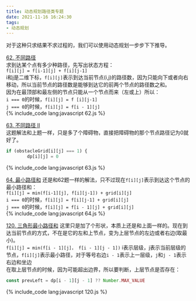 ```yaml
---
title: 动态规划路径类专题
date: 2021-11-16 16:24:30
tags:
- 动态规划
---
```

对于这种只求结果不求过程的，我们可以使用动态规划一步步下下推导。   

[62. 不同路径](https://leetcode-cn.com/problems/unique-paths/)   
求到达某个点有多少种路径，先写出状态方程：   
`f[i][j] = f[i-1][j] + f[i][j-1]`   
i和j是二维下标，`f[i][j]`表示到达当前节点(i,j)的路径数，因为只能向下或者向右移动，所以当前节点的路径数是能够到达它的前两个节点的路径数之和。   
因为在最顶部和最左侧的节点只能从一个节点而来（左或上）所以：   
`i === 0`的时候，`f[i][j] = f [i][j-1]`    
`j === 0`的时候，`f[i][j] = f[i - 1][j]`   
{% include_code lang:javascript 62.js %}   

[63. 不同路径 II](https://leetcode-cn.com/problems/unique-paths-ii/)   
这题解法和上题一样，只是多了个障碍物，直接把障碍物的那个节点路径记为0就好了。
```javascript
if (obstacleGrid[i][j] === 1) {
        dp[i][j] = 0
```
{% include_code lang:javascript 63.js %}

[64. 最小路径和](https://leetcode-cn.com/problems/minimum-path-sum/)
还是和62题一样的解法，只不过现在`f[i][j]`表示到达这个节点的最小路径和：   
`f[i][j] = min(f[i-1][j], f[i][j-1]) + grid[i][j]`  
`i === 0`的时候，`f[i][j] = f[i][j-1] + grid[i][j]`    
`j === 0`的时候，`f[i][j] = f[i - 1][j] + grid[i][j]`  
{% include_code lang:javascript 64.js %}

[120. 三角形最小路径和](https://leetcode-cn.com/problems/triangle/)
这里只是加了个形状，本质上还是和上面一样的。现在到达当前节点的方式，不在是它的左和上节点，变为上层节点的左边或者右边(取最小)。   
`f[i][j] = min(f[i - 1][j]， f[i - 1][j - 1])`  i表示层级，j表示当前层级的节点，`f[i][j]`表示最小路径，对于等号右边`i - 1`表示上一层级，`j`和`j - 1`表示右边和坐边   
在取上层节点的时候，因为可能超出边界，所以要判断，上层节点是否存在： 
```javascript
const prevLeft = dp[i - 1][j - 1] ?? Number.MAX_VALUE
```
{% include_code lang:javascript 120.js %}